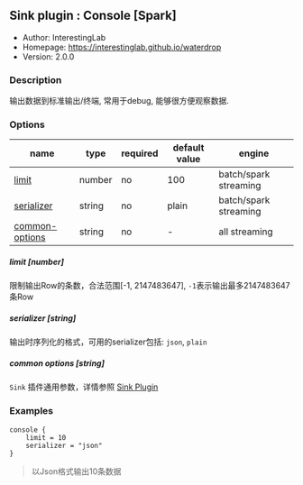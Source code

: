 ## Sink plugin : Console [Spark]

* Author: InterestingLab
* Homepage: https://interestinglab.github.io/waterdrop
* Version: 2.0.0

### Description

输出数据到标准输出/终端, 常用于debug, 能够很方便观察数据.

### Options

| name | type | required | default value | engine |
| --- | --- | --- | --- | --- |
| [limit](#limit-number) | number | no | 100 | batch/spark streaming |
| [serializer](#serializer-string) | string | no | plain | batch/spark streaming |
| [common-options](#common-options-string)| string | no | - | all streaming |

##### limit [number]

限制输出Row的条数，合法范围[-1, 2147483647], `-1`表示输出最多2147483647条Row

##### serializer [string]

输出时序列化的格式，可用的serializer包括: `json`, `plain`

##### common options [string]

`Sink` 插件通用参数，详情参照 [Sink Plugin](/zh-cn/v2/spark/configuration/sink-plugins/)


### Examples

```
console {
    limit = 10
    serializer = "json"
}
```

> 以Json格式输出10条数据
